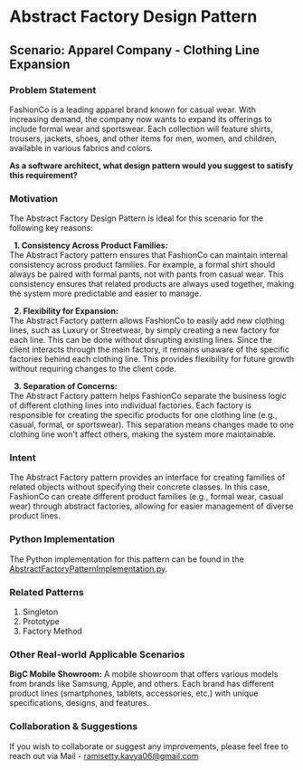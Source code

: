 # Abstract Factory Design Pattern

## Scenario: Apparel Company - Clothing Line Expansion

### Problem Statement
FashionCo is a leading apparel brand known for casual wear. With increasing demand, the company now wants to expand its offerings to include formal wear and sportswear. Each collection will feature shirts, trousers, jackets, shoes, and other items for men, women, and children, available in various fabrics and colors. <br>

**As a software architect, what design pattern would you suggest to satisfy this requirement?**

### Motivation

The Abstract Factory Design Pattern is ideal for this scenario for the following key reasons:<br>

&nbsp; **1. Consistency Across Product Families:** <br>
The Abstract Factory pattern ensures that FashionCo can maintain internal consistency across product families. For example, a formal shirt should always be paired with formal pants, not with pants from casual wear. This consistency ensures that related products are always used together, making the system more predictable and easier to manage. <br>

&nbsp; **2. Flexibility for Expansion:**  <br>
The Abstract Factory pattern allows FashionCo to easily add new clothing lines, such as Luxury or Streetwear, by simply creating a new factory for each line. This can be done without disrupting existing lines. Since the client interacts through the main factory, it remains unaware of the specific factories behind each clothing line. This provides flexibility for future growth without requiring changes to the client code. <br>

&nbsp; **3. Separation of Concerns:** <br>
The Abstract Factory pattern helps FashionCo separate the business logic of different clothing lines into individual factories. Each factory is responsible for creating the specific products for one clothing line (e.g., casual, formal, or sportswear). This separation means changes made to one clothing line won't affect  others, making the system more maintainable.<br>

### Intent
The Abstract Factory pattern provides an interface for creating families of related objects without specifying their concrete classes. In this case, FashionCo can create different product families (e.g., formal wear, casual wear) through abstract factories, allowing for easier management of diverse product lines.

### Python Implementation
The Python implementation for this pattern can be found in the [AbstractFactoryPatternImplementation.py](https://github.com/kavya6697/DesignPatternsNotes/blob/f2d8b3729f9ae3c49a74a63e7c66d5617e7a6ff8/Creational%20Design%20Patterns/AbstractFactoryPatternImplementation.py).

### Related Patterns
1. Singleton <br>
2. Prototype <br>
3. Factory Method <br>

### Other Real-world Applicable Scenarios

**BigC Mobile Showroom:** A mobile showroom that offers various models from brands like Samsung, Apple, and others. Each brand has different product lines (smartphones, tablets, accessories, etc.) with unique specifications, designs, and features. <br>

### Collaboration & Suggestions 
If you wish to collaborate or suggest any improvements, please feel free to reach out via Mail - ramisetty.kavya06@gmail.com
